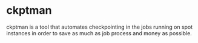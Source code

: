 ckptman
=======
 ckptman is a tool that automates checkpointing in the jobs running on spot instances in order to save as much as job process and money as possible.
